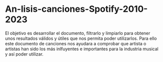 # An-lisis-canciones-Spotify-2010-2023
El objetivo es desarrollar el documento, filtrarlo y limpiarlo para obtener unos resultados válidos y útiles que nos permita poder utilizarlos. Para ello este documento de canciones nos ayudara a comprobar que artista o artistas han sido los más inlfuyentes e importantes para la industria musical y así poder utilizar.
